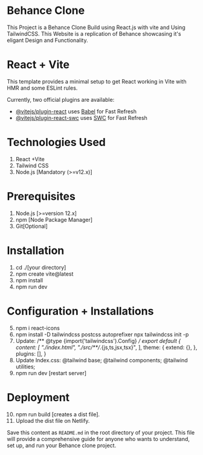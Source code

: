 # Behance Clone
This Project is a Behance Clone Build using React.js with vite and Using TailwindCSS.
This Website is a replication of Behance showcasing it's eligant Design and Functionality.
# React + Vite

This template provides a minimal setup to get React working in Vite with HMR and some ESLint rules.

Currently, two official plugins are available:

- [@vitejs/plugin-react](https://github.com/vitejs/vite-plugin-react/blob/main/packages/plugin-react/README.md) uses [Babel](https://babeljs.io/) for Fast Refresh
- [@vitejs/plugin-react-swc](https://github.com/vitejs/vite-plugin-react-swc) uses [SWC](https://swc.rs/) for Fast Refresh

# Technologies Used
1. React +Vite
2. Tailwind CSS
3. Node.js [Mandatory (>=v12.x)]

# Prerequisites

1. Node.js [>=version 12.x]
2. npm [Node Package Manager]
3. Git[Optional]

# Installation
1. cd ./[your directory]
2. npm create vite@latest
3. npm install
4. npm run dev

# Configuration + Installations

5. npm i react-icons
6. npm install -D tailwindcss postcss autoprefixer
   npx tailwindcss init -p
7. Update: 
/** @type {import('tailwindcss').Config} */
export default {
  content: [
    "./index.html",
    "./src/**/*.{js,ts,jsx,tsx}",
  ],
  theme: {
    extend: {},
  },
  plugins: [],
}
8. Update Index.css:
   @tailwind base;
   @tailwind components;
   @tailwind utilities;
9. npm run dev [restart server]

# Deployment

10. npm run build [creates a dist file].
11. Upload the dist file on Netlify.

Save this content as `README.md` in the root directory of your project. This file will provide a comprehensive guide for anyone who wants to understand, set up, and run your Behance clone project.

